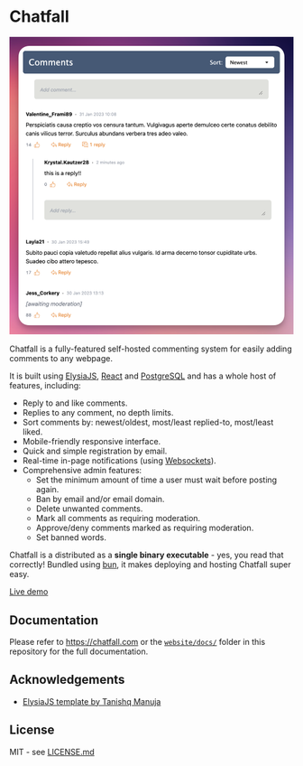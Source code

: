 # Chatfall

![Chatfall Screenshot](client/screenshot.png)

Chatfall is a fully-featured self-hosted commenting system for easily adding comments to any webpage. 

It is built using [ElysiaJS](https://elysiajs.com/), [React](https://react.dev/) and [PostgreSQL](https://www.postgresql.org/) and has a whole host of features, including:

* Reply to and like comments.
* Replies to any comment, no depth limits.
* Sort comments by: newest/oldest, most/least replied-to, most/least liked.
* Mobile-friendly responsive interface.
* Quick and simple registration by email.
* Real-time in-page notifications (using [Websockets](https://developer.mozilla.org/en-US/docs/Web/API/WebSockets_API)).
* Comprehensive admin features:
  * Set the minimum amount of time a user must wait before posting again.
  * Ban by email and/or email domain.
  * Delete unwanted comments.
  * Mark all comments as requiring moderation.
  * Approve/deny comments marked as requiring moderation.
  * Set banned words.

Chatfall is a distributed as a **single binary executable** - yes, you read that correctly! Bundled using [bun](https://bun.sh), it makes deploying and hosting Chatfall super easy.

[Live demo](https://chatfall-9mb69.ondigitalocean.app/test.html)

## Documentation

Please refer to https://chatfall.com or the [`website/docs/`](https://github.com/hiddentao/chatfall/tree/website/website/docs) folder in this repository for the full documentation.

## Acknowledgements

* [ElysiaJS template by Tanishq Manuja](https://github.com/tanishqmanuja/todos-react-elysia)

## License

MIT - see [LICENSE.md](LICENSE.md)


